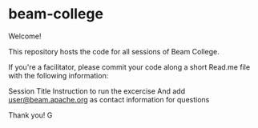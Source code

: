 # beam-college
Welcome! 

This repository hosts the code for all sessions of Beam College. 

If you're a facilitator, please commit your code along a short Read.me file with the following information: 

Session Title
Instruction to run the excercise
And add user@beam.apache.org as contact information for questions

Thank you! 
G
